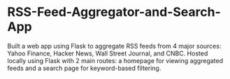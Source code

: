 # RSS-Feed-Aggregator-and-Search-App
Built a web app using Flask to aggregate RSS feeds from 4 major sources: Yahoo Finance, Hacker News, Wall Street Journal, and CNBC. Hosted locally using Flask with 2 main routes: a homepage for viewing aggregated feeds and a search page for keyword-based filtering.
